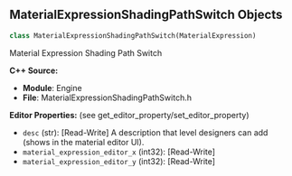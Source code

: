 ## MaterialExpressionShadingPathSwitch Objects

```python
class MaterialExpressionShadingPathSwitch(MaterialExpression)
```

Material Expression Shading Path Switch

**C++ Source:**

- **Module**: Engine
- **File**: MaterialExpressionShadingPathSwitch.h

**Editor Properties:** (see get_editor_property/set_editor_property)

- ``desc`` (str):  [Read-Write] A description that level designers can add (shows in the material editor UI).
- ``material_expression_editor_x`` (int32):  [Read-Write]
- ``material_expression_editor_y`` (int32):  [Read-Write]

<a id="unreal.MaterialExpressionShadowReplace"></a>